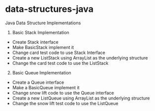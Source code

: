 # data-structures-java
Java Data Structure Implementations

1. Basic Stack Implementation
  - Create Stack interface
  - Make BasicStack implement it
  - Change card test code to use Stack Interface
  - Create a new ListStack using ArrayList as the underlying structure
  - Change the card test code to use the ListStack
2. Basic Queue Implementation
  - Create a Queue interface
  - Make a BasicQueue implement it
  - Change snow lift code to use the Queue interface
  - Create a new ListQueue using ArrayList as the underlying structure
  - Change the snow lift test code to use the ListQueue
